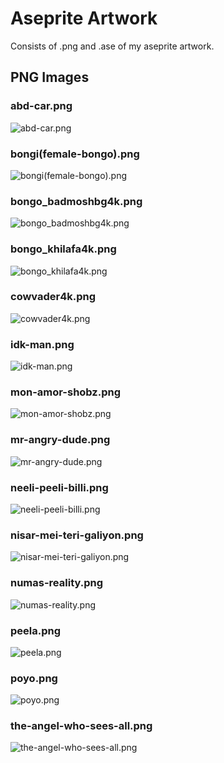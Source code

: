 # Aseprite Artwork
Consists of .png and .ase of my aseprite artwork.

## PNG Images

### abd-car.png
![abd-car.png](./png/abd-car.png)

### bongi(female-bongo).png
![bongi(female-bongo).png](./png/bongi(female-bongo).png)

### bongo_badmoshbg4k.png
![bongo_badmoshbg4k.png](./png/bongo_badmoshbg4k.png)

### bongo_khilafa4k.png
![bongo_khilafa4k.png](./png/bongo_khilafa4k.png)

### cowvader4k.png
![cowvader4k.png](./png/cowvader4k.png)

### idk-man.png
![idk-man.png](./png/idk-man.png)

### mon-amor-shobz.png
![mon-amor-shobz.png](./png/mon-amor-shobz.png)

### mr-angry-dude.png
![mr-angry-dude.png](./png/mr-angry-dude.png)

### neeli-peeli-billi.png
![neeli-peeli-billi.png](./png/neeli-peeli-billi.png)

### nisar-mei-teri-galiyon.png
![nisar-mei-teri-galiyon.png](./png/nisar-mei-teri-galiyon.png)

### numas-reality.png
![numas-reality.png](./png/numas-reality.png)

### peela.png
![peela.png](./png/peela.png)

### poyo.png
![poyo.png](./png/poyo.png)

### the-angel-who-sees-all.png
![the-angel-who-sees-all.png](./png/the-angel-who-sees-all.png)
